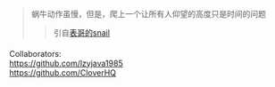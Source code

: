 > 蜗牛动作虽慢，但是，爬上一个让所有人仰望的高度只是时间的问题
>> 引自[表哥的snail](http://study.ikuvn.com/#/)
####
Collaborators:
<br/>
https://github.com/lzyjava1985
<br/>
https://github.com/CloverHQ


